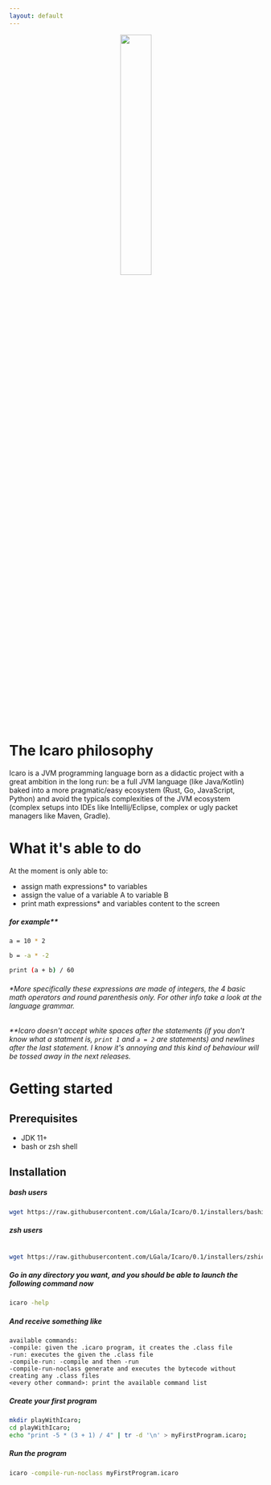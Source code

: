 ```yaml
---
layout: default
---
```


<div align="center">
    <img src="https://raw.githubusercontent.com/LGala/Icaro/main/images/logo.jpg" width="35%" >
</div>

# The Icaro philosophy

Icaro is a JVM programming language born as a didactic project with a great ambition in the long run: be a full JVM language (like Java/Kotlin) baked into a more pragmatic/easy ecosystem (Rust, Go, JavaScript, Python) and avoid the typicals complexities of the JVM ecosystem (complex setups into IDEs like Intellij/Eclipse, complex or ugly packet managers like Maven, Gradle).

# What it's able to do

At the moment is only able to:
* assign math expressions* to variables
* assign the value of a variable A to variable B
* print math expressions* and variables content to the screen

##### for example**

```bash
a = 10 * 2

b = -a * -2

print (a + b) / 60
```

###### *More specifically these expressions are made of integers, the 4 basic math operators and round parenthesis only. For other info take a look at the language grammar.

###### **Icaro doesn't accept white spaces after the statements (if you don't know what a statment is, `print 1` and `a = 2` are statements) and newlines after the last statement. I know it's annoying and this kind of behaviour will be tossed away in the next releases.

# Getting started

## Prerequisites

* JDK 11+
* bash or zsh shell

## Installation

##### bash users

```bash
wget https://raw.githubusercontent.com/LGala/Icaro/0.1/installers/bashicaroinstaller.sh && bash bashicaroinstaller.sh && source ~/.bashrc; rm bashicaroinstaller.sh
```

##### zsh users

```bash

wget https://raw.githubusercontent.com/LGala/Icaro/0.1/installers/zshicaroinstaller.sh && bash zshicaroinstaller.sh && source ~/.zshrc; rm zshicaroinstaller.sh
```

##### Go in any directory you want, and you should be able to launch the following command now

```bash
icaro -help
```

##### And receive something like

```
available commands:
-compile: given the .icaro program, it creates the .class file
-run: executes the given the .class file
-compile-run: -compile and then -run
-compile-run-noclass generate and executes the bytecode without creating any .class files
<every other command>: print the available command list
```

##### Create your first program

```bash
mkdir playWithIcaro;
cd playWithIcaro;
echo "print -5 * (3 + 1) / 4" | tr -d '\n' > myFirstProgram.icaro;
```

##### Run the program

```bash
icaro -compile-run-noclass myFirstProgram.icaro
```
